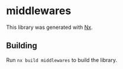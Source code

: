 # middlewares

This library was generated with [Nx](https://nx.dev).

## Building

Run `nx build middlewares` to build the library.
